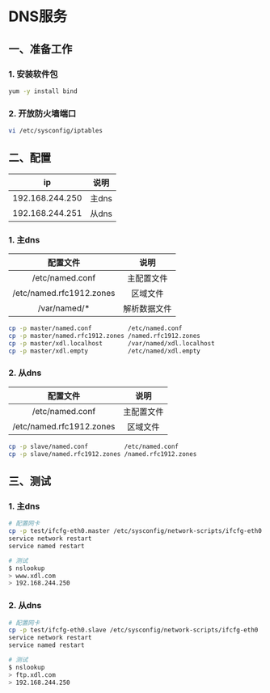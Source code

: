 # DNS服务

## 一、准备工作

### 1. 安装软件包
```sh
yum -y install bind
```

### 2. 开放防火墙端口
```sh
vi /etc/sysconfig/iptables
```

## 二、配置

|       ip        |  说明  |
| :-------------: | :--: |
| 192.168.244.250 | 主dns |
| 192.168.244.251 | 从dns |

### 1. 主dns

|           配置文件           |   说明   |
| :----------------------: | :----: |
|     /etc/named.conf      | 主配置文件  |
| /etc/named.rfc1912.zones |  区域文件  |
|       /var/named/*       | 解析数据文件 |

```sh
cp -p master/named.conf          /etc/named.conf
cp -p master/named.rfc1912.zones /named.rfc1912.zones
cp -p master/xdl.localhost       /var/named/xdl.localhost
cp -p master/xdl.empty           /etc/named/xdl.empty
```

### 2. 从dns

|           配置文件           |  说明   |
| :----------------------: | :---: |
|     /etc/named.conf      | 主配置文件 |
| /etc/named.rfc1912.zones | 区域文件  |

```sh
cp -p slave/named.conf          /etc/named.conf
cp -p slave/named.rfc1912.zones /named.rfc1912.zones
```

## 三、测试

### 1. 主dns
```sh
# 配置网卡
cp -p test/ifcfg-eth0.master /etc/sysconfig/network-scripts/ifcfg-eth0
service network restart
service named restart

# 测试
$ nslookup
> www.xdl.com
> 192.168.244.250
```

### 2. 从dns
```sh
# 配置网卡
cp -p test/ifcfg-eth0.slave /etc/sysconfig/network-scripts/ifcfg-eth0
service network restart
service named restart

# 测试
$ nslookup
> ftp.xdl.com
> 192.168.244.250
```
